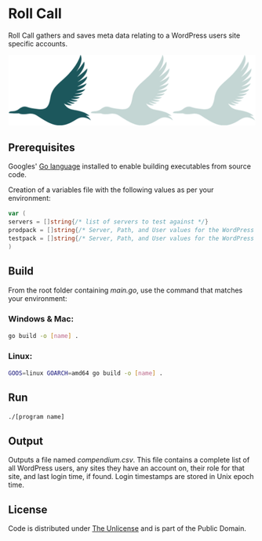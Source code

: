 # Roll Call

Roll Call gathers and saves meta data relating to a WordPress users site specific accounts.

![Rollcall](rollcall.webp)

## Prerequisites

Googles' [Go language](https://go.dev) installed to enable building executables from source code.

Creation of a variables file with the following values as per your environment:

```go
var (
servers = []string{/* list of servers to test against */}
prodpack = []string{/* Server, Path, and User values for the WordPress Production environment */}
testpack = []string{/* Server, Path, and User values for the WordPress Test environment */}
)
```
## Build

From the root folder containing *main.go*, use the command that matches your environment:

### Windows & Mac:

```bash
go build -o [name] .
```

### Linux:

```bash
GOOS=linux GOARCH=amd64 go build -o [name] .
```

## Run

```bash
./[program name]
```

## Output

Outputs a file named *compendium.csv*. This file contains a complete list of all WordPress users, any sites they have an account on, their role for that site, and last login time, if found. Login timestamps are stored in Unix epoch time.

## License

Code is distributed under [The Unlicense](https://github.com/farghul/rollcall/blob/main/LICENSE.md) and is part of the Public Domain.

